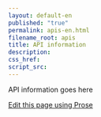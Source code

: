 ```yaml
---
layout: default-en
published: "true"
permalink: apis-en.html
filename_root: apis
title: API information
description:
css_href:
script_src:
---
```


API information goes here

[Edit this page using Prose](http://http://prose.io/#ogpl/ogpl.github.io/edit/master/best_practices/api.md "Edit")
